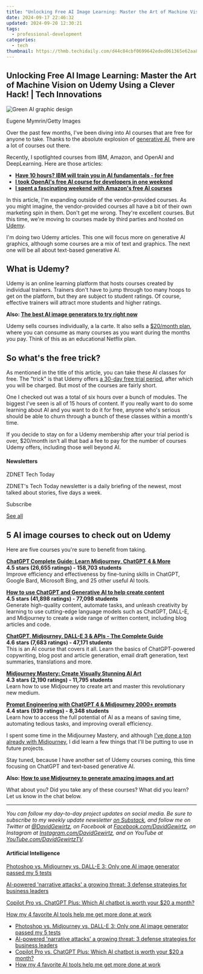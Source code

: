 ```yaml
---
title: "Unlocking Free AI Image Learning: Master the Art of Machine Vision on Udemy Using a Clever Hack! | Tech Innovations"
date: 2024-09-17 22:46:32
updated: 2024-09-20 12:30:21
tags:
  - professional-development
categories:
  - tech
thumbnail: https://thmb.techidaily.com/d44c84cbf0699642eded061365e62aa884811112a5aa8ff88c8335f623b0d0e8.jpg
---
```


## Unlocking Free AI Image Learning: Master the Art of Machine Vision on Udemy Using a Clever Hack! | Tech Innovations

![Green AI graphic design](https://www.zdnet.com/a/img/resize/0abdc2d28155c178eb5aab3ba61e45026dc114de/2024/02/01/71b1569d-83c9-4a52-a85c-b3c0d4a4d71f/gettyimages-1562972684.jpg?auto=webp&width=1280)

Eugene Mymrin/Getty Images

Over the past few months, I've been diving into AI courses that are free for anyone to take. Thanks to the absolute explosion of [generative AI](https://www.zdnet.com/article/what-is-generative-ai-and-why-is-it-so-popular-heres-everything-you-need-to-know/), there are a lot of courses out there. 

Recently, I spotlighted courses from IBM, Amazon, and OpenAI and DeepLearning. Here are those articles: 

* **[Have 10 hours? IBM will train you in AI fundamentals - for free](https://www.zdnet.com/article/have-10-hours-ibm-will-train-you-in-ai-fundamentals-for-free/)**
* **[I took OpenAI's free AI course for developers in one weekend](https://www.zdnet.com/article/i-took-this-free-ai-course-for-developers-in-one-weekend-and-highly-recommend-it/)**
* **[I spent a fascinating weekend with Amazon's free AI courses](https://www.zdnet.com/article/unlock-ai-secrets-transform-your-skills-with-amazons-free-ai-learning/)**

In this article, I'm expanding outside of the vendor-provided courses. As you might imagine, the vendor-provided courses all have a bit of their own marketing spin in them. Don't get me wrong. They're excellent courses. But this time, we're moving to courses made by third parties and hosted on [Udemy](https://click.linksynergy.com/deeplink?id=IokOf8qagZo&mid=39197&u1=zd-%5F%5FCOM%5FCLICK%5FID%5F%5F-dtp&murl=https%3A%2F%2Fwww.udemy.com%2F). 

I'm doing two Udemy articles. This one will focus more on generative AI graphics, although some courses are a mix of text and graphics. The next one will be all about text-based generative AI. 

##  What is Udemy? 

Udemy is an online learning platform that hosts courses created by individual trainers. Trainers don't have to jump through too many hoops to get on the platform, but they are subject to student ratings. Of course, effective trainers will attract more students and higher ratings. 

**Also: [The best AI image generators to try right now](https://www.zdnet.com/article/best-ai-image-generator/)**

Udemy sells courses individually, a la carte. It also sells a [$20/month plan](https://click.linksynergy.com/deeplink?id=IokOf8qagZo&mid=39197&u1=zd-%5F%5FCOM%5FCLICK%5FID%5F%5F-dtp&murl=https%3A%2F%2Fwww.udemy.com%2Fpersonal-plan%2F), where you can consume as many courses as you want during the months you pay. Think of this as an educational Netflix plan. 

##  So what's the free trick? 

As mentioned in the title of this article, you can take these AI classes for free. The "trick" is that Udemy offers [a 30-day free trial period](https://click.linksynergy.com/deeplink?id=IokOf8qagZo&mid=39197&u1=zd-%5F%5FCOM%5FCLICK%5FID%5F%5F-dtp&murl=https%3A%2F%2Fwww.udemy.com%2Fpersonal-plan%2F), after which you will be charged. But most of the courses are fairly short. 

One I checked out was a total of six hours over a bunch of modules. The biggest I've seen is all of 15 hours of content. If you really want to do some learning about AI and you want to do it for free, anyone who's serious should be able to churn through a bunch of these classes within a month's time. 

If you decide to stay on for a Udemy membership after your trial period is over, $20/month isn't all that bad a fee to pay for the number of courses Udemy offers, including those well beyond AI. 

#### Newsletters

ZDNET Tech Today

ZDNET's Tech Today newsletter is a daily briefing of the newest, most talked about stories, five days a week.

 Subscribe

[See all](https://www.zdnet.com/newsletters/)

## 5 AI image courses to check out on Udemy

Here are five courses you're sure to benefit from taking. 

**[ChatGPT Complete Guide: Learn Midjourney, ChatGPT 4 & More](https://click.linksynergy.com/deeplink?id=IokOf8qagZo&mid=39197&u1=zd-%5F%5FCOM%5FCLICK%5FID%5F%5F-dtp&murl=https%3A%2F%2Fwww.udemy.com%2Fcourse%2Fcomplete-ai-guide%2F)**  
**4.5 stars (26,655 ratings) - 158,703 students**   
 Improve efficiency and effectiveness by fine-tuning skills in ChatGPT, Google Bard, Microsoft Bing, and 25 other useful AI tools. 

**[How to use ChatGPT and Generative AI to help create content](https://click.linksynergy.com/deeplink?id=IokOf8qagZo&mid=39197&u1=zd-%5F%5FCOM%5FCLICK%5FID%5F%5F-dtp&murl=https%3A%2F%2Fwww.udemy.com%2Fcourse%2Fhow-to-use-chatgpt-and-generative-ai-to-help-create-content%2F)**  
**4.5 stars (41,898 ratings) - 77,098 students**  
Generate high-quality content, automate tasks, and unleash creativity by learning to use cutting-edge language models such as ChatGPT, DALL-E, and Midjourney to create a wide range of written content, including blog articles and code. 

**[ChatGPT, Midjourney, DALL-E 3 & APIs - The Complete Guide](https://click.linksynergy.com/deeplink?id=IokOf8qagZo&mid=39197&u1=zd-%5F%5FCOM%5FCLICK%5FID%5F%5F-dtp&murl=https%3A%2F%2Fwww.udemy.com%2Fcourse%2Fchatgpt-bard-bing-complete-guide-to-chatgpt-openai-apis%2F)**  
**4.6 stars (7,683 ratings) - 47,171 students**  
This is an AI course that covers it all. Learn the basics of ChatGPT-powered copywriting, blog post and article generation, email draft generation, text summaries, translations and more. 

**[Midjourney Mastery: Create Visually Stunning AI Art](https://click.linksynergy.com/deeplink?id=IokOf8qagZo&mid=39197&u1=zd-%5F%5FCOM%5FCLICK%5FID%5F%5F-dtp&murl=https%3A%2F%2Fwww.udemy.com%2Fcourse%2Fmidjourney-mastery%2F)**  
**4.3 stars (2,190 ratings) - 11,795 students**  
Learn how to use Midjourney to create art and master this revolutionary new medium. 

**[Prompt Engineering with ChatGPT 4 & Midjourney 2000+ prompts](https://click.linksynergy.com/deeplink?id=IokOf8qagZo&mid=39197&u1=zd-%5F%5FCOM%5FCLICK%5FID%5F%5F-dtp&murl=https%3A%2F%2Fwww.udemy.com%2Fcourse%2Fgptcourse%2F)**  
**4.4 stars (939 ratings) - 8,348 students**  
Learn how to access the full potential of AI as a means of saving time, automating tedious tasks, and improving overall efficiency. 

I spent some time in the Midjourney Mastery, and although [I've done a ton already with Midjourney](https://www.zdnet.com/article/how-to-get-a-perfect-face-match-using-midjourney-ai/), I did learn a few things that I'll be putting to use in future projects. 

Stay tuned, because I have another set of Udemy courses coming, this time focusing on ChatGPT and text-based generative AI. 

**Also: [How to use Midjourney to generate amazing images and art](https://www.zdnet.com/article/how-to-use-midjourney-to-generate-amazing-images-and-art/)**

What about you? Did you take any of these courses? What did you learn? Let us know in the chat below. 

---

_You can follow my day-to-day project updates on social media. Be sure to subscribe to my weekly update newsletter [on Substack](https://advancedgeekery.substack.com/), and follow me on Twitter at [@DavidGewirtz](https://twitter.com/davidgewirtz), on Facebook at [Facebook.com/DavidGewirtz](https://www.facebook.com/davidgewirtz), on Instagram at [Instagram.com/DavidGewirtz](https://www.instagram.com/DavidGewirtz/), and on YouTube at [YouTube.com/DavidGewirtzTV](https://www.youtube.com/user/DavidGewirtzTV)._

#### Artificial Intelligence

[Photoshop vs. Midjourney vs. DALL-E 3: Only one AI image generator passed my 5 tests](https://www.zdnet.com/article/is-photoshops-new-text-to-image-as-good-as-midjourney-and-dall-e-we-test-it-and-see/ "Photoshop vs. Midjourney vs. DALL-E 3: Only one AI image generator passed my 5 tests")

[AI-powered 'narrative attacks' a growing threat: 3 defense strategies for business leaders](https://www.zdnet.com/article/ai-powered-narrative-attacks-a-growing-threat-3-defense-strategies-for-business-leaders/ "AI-powered 'narrative attacks' a growing threat: 3 defense strategies for business leaders")

[Copilot Pro vs. ChatGPT Plus: Which AI chatbot is worth your $20 a month?](https://www.zdnet.com/article/copilot-pro-vs-chatgpt-plus-which-is-ai-chatbot-is-worth-your-20-a-month/ "Copilot Pro vs. ChatGPT Plus: Which AI chatbot is worth your $20 a month?")

[How my 4 favorite AI tools help me get more done at work](https://www.zdnet.com/article/how-my-4-favorite-ai-tools-help-me-get-more-done-at-work/ "How my 4 favorite AI tools help me get more done at work")

* [Photoshop vs. Midjourney vs. DALL-E 3: Only one AI image generator passed my 5 tests](https://www.zdnet.com/article/is-photoshops-new-text-to-image-as-good-as-midjourney-and-dall-e-we-test-it-and-see/ "Photoshop vs. Midjourney vs. DALL-E 3: Only one AI image generator passed my 5 tests")
* [AI-powered 'narrative attacks' a growing threat: 3 defense strategies for business leaders](https://www.zdnet.com/article/ai-powered-narrative-attacks-a-growing-threat-3-defense-strategies-for-business-leaders/ "AI-powered 'narrative attacks' a growing threat: 3 defense strategies for business leaders")
* [Copilot Pro vs. ChatGPT Plus: Which AI chatbot is worth your $20 a month?](https://www.zdnet.com/article/copilot-pro-vs-chatgpt-plus-which-is-ai-chatbot-is-worth-your-20-a-month/ "Copilot Pro vs. ChatGPT Plus: Which AI chatbot is worth your $20 a month?")
* [How my 4 favorite AI tools help me get more done at work](https://www.zdnet.com/article/how-my-4-favorite-ai-tools-help-me-get-more-done-at-work/ "How my 4 favorite AI tools help me get more done at work")

<ins class="adsbygoogle"
     style="display:block"
     data-ad-format="autorelaxed"
     data-ad-client="ca-pub-7571918770474297"
     data-ad-slot="1223367746"></ins>



<ins class="adsbygoogle"
     style="display:block"
     data-ad-client="ca-pub-7571918770474297"
     data-ad-slot="8358498916"
     data-ad-format="auto"
     data-full-width-responsive="true"></ins>

